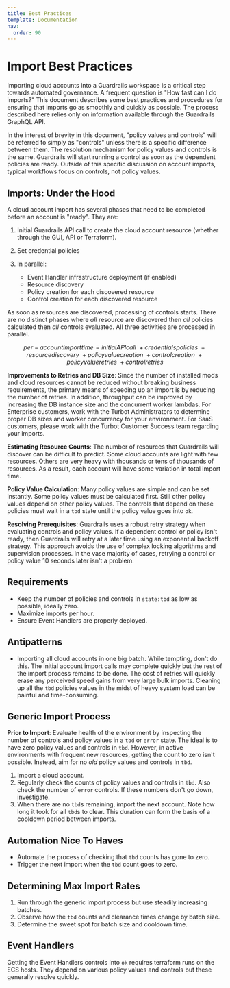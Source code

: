 ```yaml
---
title: Best Practices
template: Documentation
nav:
  order: 90
---
```


# Import Best Practices

Importing cloud accounts into a Guardrails workspace is a critical step towards automated governance. A frequent question is "How fast can I
do imports?"  This document describes some best practices and procedures for ensuring that imports go as smoothly and
quickly as possible. The process described here relies only on information available through the Guardrails GraphQL API.

In the interest of brevity in this document, "policy values and controls" will be referred to simply as "controls"
unless there is a specific difference between them. The resolution mechanism for policy values and controls is the same.
Guardrails will start running a control as soon as the dependent policies are ready. Outside of this specific discussion on
account imports, typical workflows focus on controls, not policy values.

## Imports: Under the Hood

A cloud account import has several phases that need to be completed before an account is "ready". They are:

1. Initial Guardrails API call to create the cloud account resource (whether through the GUI, API or Terraform).
2. Set credential policies
3. In parallel:

    - Event Handler infrastructure deployment (if enabled)
    - Resource discovery
    - Policy creation for each discovered resource
    - Control creation for each discovered resource

As soon as resources are discovered, processing of controls starts. There are no distinct phases where *all* resource
are discovered then *all* policies calculated then *all* controls evaluated. All three activities are processed in
parallel.

```math
per-account import time = initial API call \
            + credentials policies \ 
            + resource discovery \ 
            + policy value creation \ 
            + control creation \
            + policy value retries \ 
            + control retries
```

**Improvements to Retries and DB Size**: Since the number of installed mods and cloud resources cannot be reduced
without breaking business requirements, the primary means of speeding up an import is by reducing the number of retries.
In addition, throughput can be improved by increasing the DB instance size and the concurrent worker lambdas. For
Enterprise customers, work with the Turbot Administrators to determine proper DB sizes and worker concurrency for your
environment. For SaaS customers, please work with the Turbot Customer Success team regarding your imports.

**Estimating Resource Counts**: The number of resources that Guardrails will discover can be difficult to predict. Some cloud
accounts are light with few resources. Others are very heavy with thousands or tens of thousands of resources. As a
result, each account will have some variation in total import time.

**Policy Value Calculation**: Many policy values are simple and can be set instantly. Some policy values must be
calculated first. Still other policy values depend on other policy values. The controls that depend on these policies
must wait in a `tbd` state until the policy value goes into `ok`.

**Resolving Prerequisites**: Guardrails uses a robust retry strategy when evaluating controls and policy values. If a
dependent control or policy isn't ready, then Guardrails will retry at a later time using an exponential backoff strategy.
This approach avoids the use of complex locking algorithms and supervision processes. In the vase majority of cases,
retrying a control or policy value 10 seconds later isn't a problem.

## Requirements

- Keep the number of policies and controls in `state:tbd` as low as possible, ideally zero.
- Maximize imports per hour.
- Ensure Event Handlers are properly deployed.

## Antipatterns

- Importing all cloud accounts in one big batch. While tempting, don't do this. The initial account import calls may complete
  quickly but the rest of the import process remains to be done. The cost of retries will quickly erase any perceived
  speed gains from very large bulk imports. Cleaning up all the `tbd` policies values in the midst of heavy system load
  can be painful and time-consuming.

## Generic Import Process

**Prior to Import**: Evaluate health of the environment by inspecting the number of controls and policy values in
a `tbd` or `error` state. The ideal is to have zero policy values and controls in `tbd`. However, in active environments
with frequent new resources, getting the count to zero isn't possible. Instead, aim for no _old_ policy values and
controls in `tbd`.

1. Import a cloud account.
2. Regularly check the counts of policy values and controls in `tbd`. Also check the number of `error` controls. If
   these numbers don't go down, investigate.
3. When there are no `tbd`s remaining, import the next account. Note how long it took for all `tbd`s to clear. This
   duration can form the basis of a cooldown period between imports.

## Automation Nice To Haves

- Automate the process of checking that `tbd` counts has gone to zero.
- Trigger the next import when the `tbd` count goes to zero.

## Determining Max Import Rates

1. Run through the generic import process but use steadily increasing batches.
2. Observe how the `tbd` counts and clearance times change by batch size.
3. Determine the sweet spot for batch size and cooldown time.

## Event Handlers

Getting the Event Handlers controls into `ok` requires terraform runs on the ECS hosts. They depend on various policy
values and controls but these generally resolve quickly. 

